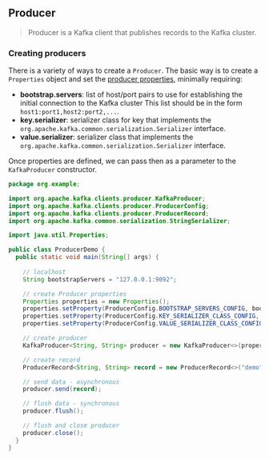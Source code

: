 ## Producer

> Producer is a Kafka client that publishes records to the Kafka cluster.

### Creating producers

There is a variety of ways to create a `Producer`. The basic way is to create a `Properties` object and set
the [producer properties](https://kafka.apache.org/documentation/#producerconfigs), minimally requiring:

- **bootstrap.servers**: list of host/port pairs to use for establishing the initial connection to the Kafka cluster
  This list should be in the form `host1:port1,host2:port2,...`.
- **key.serializer**: serializer class for key that implements the `org.apache.kafka.common.serialization.Serializer`
  interface.
- **value.serializer**: serializer class that implements the `org.apache.kafka.common.serialization.Serializer`
  interface.

Once properties are defined, we can pass then as a parameter to the `KafkaProducer` constructor.
```java
package org.example;

import org.apache.kafka.clients.producer.KafkaProducer;
import org.apache.kafka.clients.producer.ProducerConfig;
import org.apache.kafka.clients.producer.ProducerRecord;
import org.apache.kafka.common.serialization.StringSerializer;

import java.util.Properties;

public class ProducerDemo {
  public static void main(String[] args) {
    
    // localhost
    String bootstrapServers = "127.0.0.1:9092";

    // create Producer properties
    Properties properties = new Properties();
    properties.setProperty(ProducerConfig.BOOTSTRAP_SERVERS_CONFIG, bootstrapServers);
    properties.setProperty(ProducerConfig.KEY_SERIALIZER_CLASS_CONFIG, StringSerializer.class.getName());
    properties.setProperty(ProducerConfig.VALUE_SERIALIZER_CLASS_CONFIG, StringSerializer.class.getName());

    // create producer
    KafkaProducer<String, String> producer = new KafkaProducer<>(properties);

    // create record
    ProducerRecord<String, String> record = new ProducerRecord<>("demo", "hello2");

    // send data - asynchronous
    producer.send(record);

    // flush data - synchronous
    producer.flush();

    // flush and close producer
    producer.close();
  }
}

```